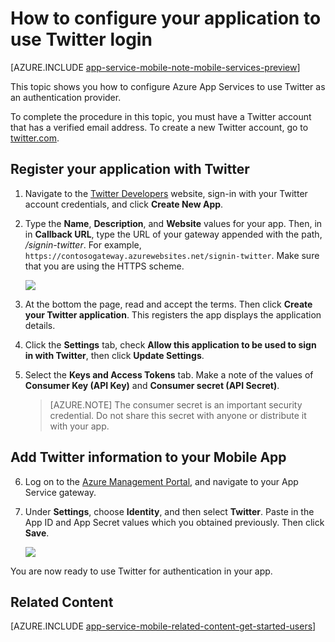 <properties
	pageTitle="How to configure Twitter authentication for your App Services application"
	description="Learn how to configure Twitter authentication for your App Services application."
	services="app-service\mobile"
	documentationCenter=""
	authors="mattchenderson" 
	manager="dwrede"
	editor=""/>

<tags
	ms.service="app-service-mobile"
	ms.workload="mobile"
	ms.tgt_pltfrm="na"
	ms.devlang="multiple"
	ms.topic="article"
	ms.date="05/26/2015"
	ms.author="mahender"/>

# How to configure your application to use Twitter login

[AZURE.INCLUDE [app-service-mobile-note-mobile-services-preview](../../includes/app-service-mobile-note-mobile-services-preview.md)]

This topic shows you how to configure Azure App Services to use Twitter as an authentication provider.

To complete the procedure in this topic, you must have a Twitter account that has a verified email address. To create a new Twitter account, go to <a href="http://go.microsoft.com/fwlink/p/?LinkID=268287" target="_blank">twitter.com</a>.

## <a name="register"> </a>Register your application with Twitter

1. Navigate to the [Twitter Developers] website, sign-in with your Twitter account credentials, and click **Create New App**.

2. Type the **Name**, **Description**, and **Website** values for your app. Then, in in **Callback URL**, type the URL of your gateway appended with the path, _/signin-twitter_. For example, `https://contosogateway.azurewebsites.net/signin-twitter`. Make sure that you are using the HTTPS scheme.

    ![][0]

3.  At the bottom the page, read and accept the terms. Then click **Create your Twitter application**. This registers the app displays the application details.

4. Click the **Settings** tab, check **Allow this application to be used to sign in with Twitter**, then click **Update Settings**.

5. Select the **Keys and Access Tokens** tab. Make a note of the values of **Consumer Key (API Key)** and **Consumer secret (API Secret)**.

    > [AZURE.NOTE] The consumer secret is an important security credential. Do not share this secret with anyone or distribute it with your app.


## <a name="secrets"> </a>Add Twitter information to your Mobile App

6. Log on to the [Azure Management Portal], and navigate to your App Service gateway.

7. Under **Settings**, choose **Identity**, and then select **Twitter**. Paste in the App ID and App Secret values which you obtained previously. Then click **Save**.

    ![][1]

You are now ready to use Twitter for authentication in your app.

## <a name="related-content"> </a>Related Content

[AZURE.INCLUDE [app-service-mobile-related-content-get-started-users](../../includes/app-service-mobile-related-content-get-started-users.md)]



<!-- Images. -->

[0]: ./media/app-service-mobile-how-to-configure-twitter-authentication-preview/app-service-twitter-redirect.png
[1]: ./media/app-service-mobile-how-to-configure-twitter-authentication-preview/app-service-twitter-settings.png

<!-- URLs. -->

[Twitter Developers]: http://go.microsoft.com/fwlink/p/?LinkId=268300
[Azure Management Portal]: https://portal.azure.com/
[xamarin]: ../app-services-mobile-app-dotnet-backend-xamarin-ios-get-started-users-preview.md
 
